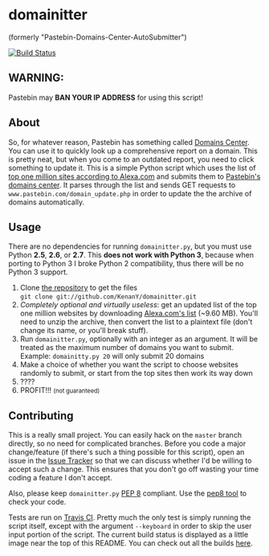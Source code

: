 # domainitter 

(formerly "Pastebin-Domains-Center-AutoSubmitter")

[![Build Status](https://secure.travis-ci.org/KenanY/domainitter.png?branch=master)](http://travis-ci.org/KenanY/domainitter)

## WARNING:

Pastebin may **BAN YOUR IP ADDRESS** for using this script!

## About

So, for whatever reason, Pastebin has something called [Domains Center][2]. You can use it to quickly look up a comprehensive report on a domain. This is pretty neat, but when you come to an outdated report, you need to click something to update it. This is a simple Python script which uses the list of [top one million sites according to Alexa.com][1] and submits them to [Pastebin's domains center][2]. It parses through the list and sends GET requests to `www.pastebin.com/domain_update.php` in order to update the the archive of domains automatically.

## Usage

There are no dependencies for running `domainitter.py`, but you must use Python **2.5**, **2.6**, or **2.7**. This **does not work with Python 3**, because when porting to Python 3 I broke Python 2 compatibility, thus there will be no Python 3 support.

1. Clone [the repository][4] to get the files  
    `git clone git://github.com/KenanY/domainitter.git`
2. _Completely optional and virtually useless_: get an updated list of the top one million websites by downloading [Alexa.com's list][3] (~9.60 MB). You'll need to unzip the archive, then convert the list to a plaintext file (don't change its name, or you'll break stuff).
3. Run `domainitter.py`, optionally with an integer as an argument. It will be treated as the maximum number of domains you want to submit. Example: `domainitty.py 20` will only submit 20 domains  
4. Make a choice of whether you want the script to choose websites randomly to submit, or start from the top sites then work its way down  
5. ????  
6. PROFIT!!! <small>(not guaranteed)</small>

## Contributing

This is a really small project. You can easily hack on the `master` branch directly, so no need for complicated branches. Before you code a major change/feature (if there's such a thing possible for this script), open an issue in the [Issue Tracker][] so that we can discuss whether I'd be willing to accept such a change. This ensures that you don't go off wasting your time coding a feature I don't accept.

Also, please keep `domainitter.py` [PEP 8][] compliant. Use the [pep8 tool][] to check your code.

Tests are run on [Travis CI][]. Pretty much the only test is simply running the script itself, except with the argument `--keyboard` in order to skip the user input portion of the script. The current build status is displayed as a little image near the top of this README. You can check out all the builds [here][5].


   [1]: http://www.alexa.com/topsites
   [2]: http://pastebin.com/domains
   [3]: http://s3.amazonaws.com/alexa-static/top-1m.csv.zip
   [4]: https://github.com/KenanY/domainitter
   [5]: http://travis-ci.org/KenanY/domainitter
   [Issue Tracker]: https://github.com/KenanY/domainitter/issues
   [PEP 8]: http://www.python.org/dev/peps/pep-0008/
   [pep8 tool]: http://pypi.python.org/pypi/pep8
   [Travis CI]: http://travis-ci.org/